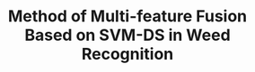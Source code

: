---
title: Method of Multi-feature Fusion Based on SVM-DS in Weed Recognition
collection: publications
permalink: /publications/Method of Multi-feature Fusion Based on SVM-DS in Weed Recognition
citation: Dongjian He, Yongliang Qiao, Pan Li, et al., Transactions of the Chinese Society of Agricultural Machinery, 2013,(2).
---
